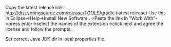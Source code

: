 Copy the latest release link: http://dist.springsource.com/release/TOOLS/gradle (latest release)
Use this in Eclipse->Help->Install New Software..->Paste the link in "Work With"->press enter->select the names of the extension->click next and agree the license and follow the prompts.

Set correct Java JDK dir in local.properties file.
